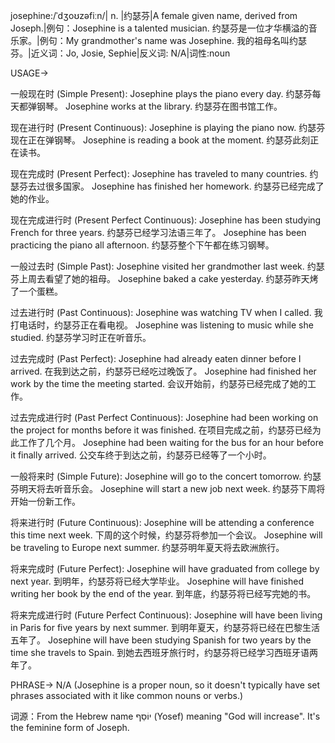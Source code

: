josephine:/ˈdʒoʊzəfiːn/| n. |约瑟芬|A female given name, derived from Joseph.|例句：Josephine is a talented musician. 约瑟芬是一位才华横溢的音乐家。|例句：My grandmother's name was Josephine. 我的祖母名叫约瑟芬。|近义词：Jo, Josie, Sephie|反义词: N/A|词性:noun

USAGE->

一般现在时 (Simple Present):
Josephine plays the piano every day. 约瑟芬每天都弹钢琴。
Josephine works at the library. 约瑟芬在图书馆工作。

现在进行时 (Present Continuous):
Josephine is playing the piano now. 约瑟芬现在正在弹钢琴。
Josephine is reading a book at the moment. 约瑟芬此刻正在读书。

现在完成时 (Present Perfect):
Josephine has traveled to many countries. 约瑟芬去过很多国家。
Josephine has finished her homework. 约瑟芬已经完成了她的作业。

现在完成进行时 (Present Perfect Continuous):
Josephine has been studying French for three years. 约瑟芬已经学习法语三年了。
Josephine has been practicing the piano all afternoon. 约瑟芬整个下午都在练习钢琴。

一般过去时 (Simple Past):
Josephine visited her grandmother last week. 约瑟芬上周去看望了她的祖母。
Josephine baked a cake yesterday. 约瑟芬昨天烤了一个蛋糕。


过去进行时 (Past Continuous):
Josephine was watching TV when I called. 我打电话时，约瑟芬正在看电视。
Josephine was listening to music while she studied. 约瑟芬学习时正在听音乐。

过去完成时 (Past Perfect):
Josephine had already eaten dinner before I arrived. 在我到达之前，约瑟芬已经吃过晚饭了。
Josephine had finished her work by the time the meeting started.  会议开始前，约瑟芬已经完成了她的工作。

过去完成进行时 (Past Perfect Continuous):
Josephine had been working on the project for months before it was finished. 在项目完成之前，约瑟芬已经为此工作了几个月。
Josephine had been waiting for the bus for an hour before it finally arrived. 公交车终于到达之前，约瑟芬已经等了一个小时。

一般将来时 (Simple Future):
Josephine will go to the concert tomorrow. 约瑟芬明天将去听音乐会。
Josephine will start a new job next week. 约瑟芬下周将开始一份新工作。

将来进行时 (Future Continuous):
Josephine will be attending a conference this time next week. 下周的这个时候，约瑟芬将参加一个会议。
Josephine will be traveling to Europe next summer. 约瑟芬明年夏天将去欧洲旅行。

将来完成时 (Future Perfect):
Josephine will have graduated from college by next year. 到明年，约瑟芬将已经大学毕业。
Josephine will have finished writing her book by the end of the year. 到年底，约瑟芬将已经写完她的书。

将来完成进行时 (Future Perfect Continuous):
Josephine will have been living in Paris for five years by next summer. 到明年夏天，约瑟芬将已经在巴黎生活五年了。
Josephine will have been studying Spanish for two years by the time she travels to Spain. 到她去西班牙旅行时，约瑟芬将已经学习西班牙语两年了。


PHRASE->
N/A (Josephine is a proper noun, so it doesn't typically have set phrases associated with it like common nouns or verbs.)


词源：From the Hebrew name יוֹסֵף (Yosef) meaning "God will increase".  It's the feminine form of Joseph.
